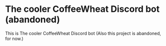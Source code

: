 # The cooler CoffeeWheat Discord bot (abandoned)
 This is The cooler CoffeeWheat Discord bot
 (Also this project is abandoned, for now.)
